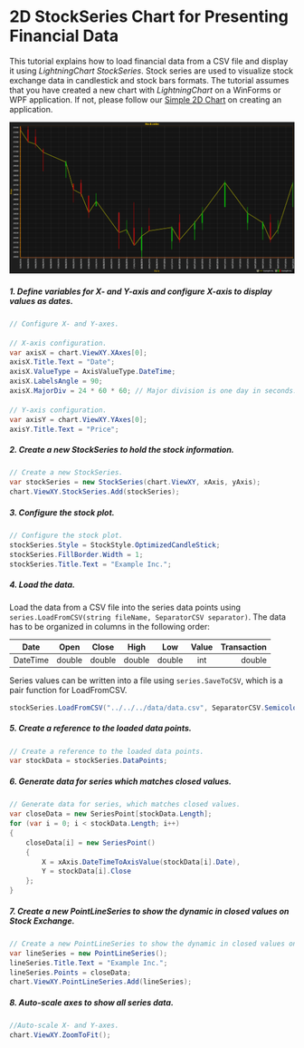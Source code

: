 # 2D StockSeries Chart for Presenting Financial Data

This tutorial explains how to load financial data from a CSV file and display it using *LightningChart StockSeries*. Stock series are used to visualize stock exchange data in candlestick and stock bars formats. The tutorial assumes that you have created a new chart with *LightningChart* on a WinForms or WPF application. If not, please follow our [Simple 2D Chart](https://www.arction.com/tutorials/#/lcu_tutorial_simple2Dchart_01) on creating an application. 

![chart with stock series 2d winforms wpf](./assets/chart-stockseries-2d-winforms-wpf.png)

#####  1. Define variables for X- and Y-axis and configure X-axis to display values as dates.

```csharp
// Configure X- and Y-axes.

// X-axis configuration.
var axisX = chart.ViewXY.XAxes[0];
axisX.Title.Text = "Date";
axisX.ValueType = AxisValueType.DateTime;
axisX.LabelsAngle = 90;
axisX.MajorDiv = 24 * 60 * 60; // Major division is one day in seconds.

// Y-axis configuration.
var axisY = chart.ViewXY.YAxes[0];
axisY.Title.Text = "Price";
```

##### 2. Create a new StockSeries to hold the stock information.

```csharp
// Create a new StockSeries.
var stockSeries = new StockSeries(chart.ViewXY, xAxis, yAxis);
chart.ViewXY.StockSeries.Add(stockSeries);
```

##### 3. Configure the stock plot.

```csharp
// Configure the stock plot.
stockSeries.Style = StockStyle.OptimizedCandleStick;
stockSeries.FillBorder.Width = 1;
stockSeries.Title.Text = "Example Inc.";
```

##### 4. Load the data.

Load the data from a CSV file into the series data points using `series.LoadFromCSV(string fileName, SeparatorCSV separator)`. The data has to be organized in columns in the following order:
    
|   Date   |   Open   |   Close   |   High   |   Low   |  Value  |  Transaction|
| -------- |:--------:|:---------:|:--------:|:-------:|:-------:|-----------:|
| DateTime |  double  |   double  |  double  | double  |   int   |   double   |

Series values can be written into a file using `series.SaveToCSV`, which is a pair function for LoadFromCSV.

```csharp
stockSeries.LoadFromCSV("../../../data/data.csv", SeparatorCSV.Semicolon);
```

##### 5. Create a reference to the loaded data points.

```csharp
// Create a reference to the loaded data points.
var stockData = stockSeries.DataPoints;
```

##### 6. Generate data for series which matches closed values.

```csharp
// Generate data for series, which matches closed values.
var closeData = new SeriesPoint[stockData.Length];
for (var i = 0; i < stockData.Length; i++)
{
    closeData[i] = new SeriesPoint()
    {
        X = xAxis.DateTimeToAxisValue(stockData[i].Date),
        Y = stockData[i].Close
    };
}
```

##### 7. Create a new PointLineSeries to show the dynamic in closed values on Stock Exchange.

```csharp
// Create a new PointLineSeries to show the dynamic in closed values on Stock Exchange.
var lineSeries = new PointLineSeries();
lineSeries.Title.Text = "Example Inc.";
lineSeries.Points = closeData;
chart.ViewXY.PointLineSeries.Add(lineSeries);
```

##### 8. Auto-scale axes to show all series data.

```csharp
//Auto-scale X- and Y-axes.
chart.ViewXY.ZoomToFit();
```
